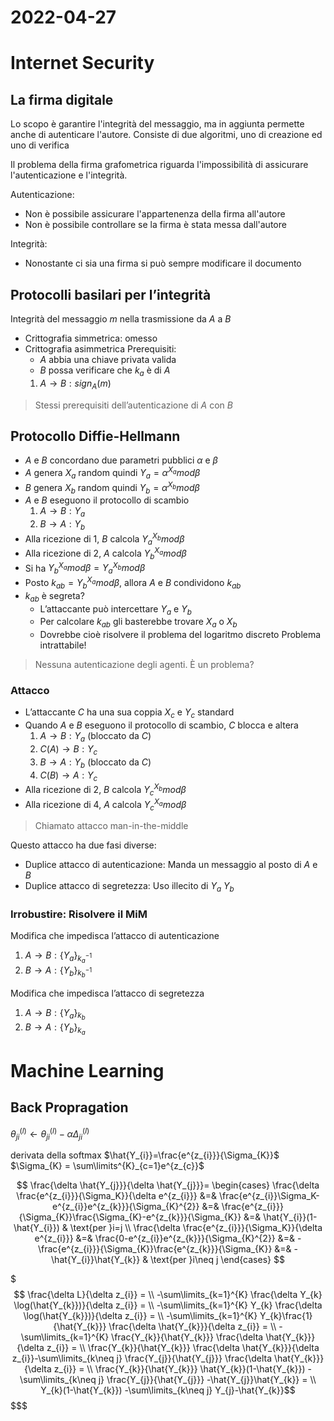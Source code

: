# 2022-04-27
# Internet Security
## La firma digitale
Lo scopo è garantire l'integrità del messaggio, ma in aggiunta permette anche di autenticare l'autore.
Consiste di due algoritmi, uno di creazione ed uno di verifica

Il problema della firma grafometrica riguarda l'impossibilità di assicurare l'autenticazione e l'integrità.

Autenticazione:

- Non è possibile assicurare l'appartenenza della firma all'autore
- Non è possibile controllare se la firma è stata messa dall'autore

Integrità:

- Nonostante ci sia una firma si può sempre modificare il documento
## Protocolli basilari per l’integrità
Integrità del messaggio $m$ nella trasmissione da $A$ a $B$

- Crittografia simmetrica: omesso
- Crittografia asimmetrica
  Prerequisiti:
  - $A$ abbia una chiave privata valida
  - $B$ possa verificare che $k_{a}$ è di $A$
  1. $A\to B:sign_{A}(m)$

> Stessi prerequisiti dell’autenticazione di $A$ con $B$
## Protocollo Diffie-Hellmann
- $A$ e $B$ concordano due parametri pubblici $\alpha$ e $\beta$
- $A$ genera $X_{a}$ random quindi $Y_{a}=\alpha^{X_{a}}mod\beta$
- $B$ genera $X_{b}$ random quindi $Y_{b}=\alpha^{X_{b}}mod\beta$
- $A$ e $B$ eseguono il protocollo di scambio
  1. $A\to B:Y_{a}$
  2. $B\to A:Y_{b}$
- Alla ricezione di $1$, $B$ calcola $Y^{X_{b}}_{a}mod\beta$
- Alla ricezione di $2$, $A$ calcola $Y^{X_{a}}_{b}mod\beta$
- Si ha $Y^{X_{a}}_{b}mod\beta=Y^{X_{b}}_{a}mod\beta$
- Posto $k_{ab} = Y^{X_{a}}_{b}mod\beta$, allora $A$ e $B$ condividono $k_{ab}$
- $k_{ab}$ è segreta?
  - L’attaccante può intercettare $Y_{a}$ e $Y_{b}$
  - Per calcolare $k_{ab}$ gli basterebbe trovare $X_{a}$ o $X_{b}$
  - Dovrebbe cioè risolvere il problema del logaritmo discreto
    Problema intrattabile!

> Nessuna autenticazione degli agenti. È un problema?
### Attacco
- L’attaccante $C$ ha una sua coppia $X_{c}$ e $Y_{c}$ standard
- Quando $A$ e $B$ eseguono il protocollo di scambio, $C$ blocca e altera
  1. $A\to B:Y_{a}$ (bloccato da $C$)
  2. $C(A)\to B:Y_{c}$
  3. $B\to A:Y_{b}$ (bloccato da $C$)
  4. $C(B)\to A:Y_{c}$
- Alla ricezione di $2$, $B$ calcola $Y^{X_{b}}_{c}mod\beta$
- Alla ricezione di $4$, $A$ calcola $Y^{X_{a}}_{c}mod\beta$

> Chiamato attacco man-in-the-middle

Questo attacco ha due fasi diverse:

- Duplice attacco di autenticazione:
  Manda un messaggio al posto di $A$ e $B$
- Duplice attacco di segretezza:
  Uso illecito di $Y_{a}$ $Y_{b}$
### Irrobustire: Risolvere il MiM
Modifica che impedisca l’attacco di autenticazione

1. $A\to B:\{Y_{a}\}_{k^{-1}_{a}}$
2. $B\to A:\{Y_{b}\}_{k^{-1}_{b}}$

Modifica che impedisca l’attacco di segretezza

1. $A\to B:\{Y_{a}\}_{k_{b}}$
2. $B\to A:\{Y_{b}\}_{k_{a}}$
# Machine Learning
## Back Propragation
$\theta_{ji}^{(l)}\leftarrow \theta_{ji}^{(l)} -\alpha\Delta_{ji}^{(l)}$

derivata della softmax
$\hat{Y_{i}}=\frac{e^{z_{i}}}{\Sigma_{K}}$
$\Sigma_{K} = \sum\limits^{K}_{c=1}e^{z_{c}}$

$$
\frac{\delta \hat{Y_{j}}}{\delta \hat{Y_{j}}}=
\begin{cases} 
\frac{\delta \frac{e^{z_{i}}}{\Sigma_K}}{\delta e^{z_{i}}} &=& \frac{e^{z_{i}}\Sigma_K-e^{z_{i}}e^{z_{k}}}{\Sigma_{K}^{2}} &=& \frac{e^{z_{i}}}{\Sigma_{K}}\frac{\Sigma_{K}-e^{z_{k}}}{\Sigma_{K}} &=& \hat{Y_{i}}(1-\hat{Y_{i}}) & \text{per }i=j \\
\frac{\delta \frac{e^{z_{i}}}{\Sigma_K}}{\delta e^{z_{i}}} &=& \frac{0-e^{z_{i}}e^{z_{k}}}{\Sigma_{K}^{2}} &=& -\frac{e^{z_{i}}}{\Sigma_{K}}\frac{e^{z_{k}}}{\Sigma_{K}} &=& -\hat{Y_{i}}\hat{Y_{k}} & \text{per }i\neq j
\end{cases}
$$

$$$
\frac{\delta L}{\delta z_{i}} =  \\
-\sum\limits_{k=1}^{K} \frac{\delta Y_{k} \log(\hat{Y_{k}})}{\delta z_{i}} = \\
-\sum\limits_{k=1}^{K} Y_{k} \frac{\delta \log(\hat{Y_{k}})}{\delta z_{i}} = \\
-\sum\limits_{k=1}^{K} Y_{k}\frac{1}{\hat{Y_{k}}} \frac{\delta \hat{Y_{k}}}{\delta z_{i}} = \\
-\sum\limits_{k=1}^{K} \frac{Y_{k}}{\hat{Y_{k}}} \frac{\delta \hat{Y_{k}}}{\delta z_{i}} = \\
\frac{Y_{k}}{\hat{Y_{k}}} \frac{\delta \hat{Y_{k}}}{\delta z_{i}}-\sum\limits_{k\neq j} \frac{Y_{j}}{\hat{Y_{j}}} \frac{\delta \hat{Y_{k}}}{\delta z_{i}} = \\
\frac{Y_{k}}{\hat{Y_{k}}} \hat{Y_{k}}(1-\hat{Y_{k}}) -\sum\limits_{k\neq j} \frac{Y_{j}}{\hat{Y_{j}}} -\hat{Y_{j}}\hat{Y_{k}} = \\
Y_{k}(1-\hat{Y_{k}}) -\sum\limits_{k\neq j} Y_{j}-\hat{Y_{k}}$$
$$$
